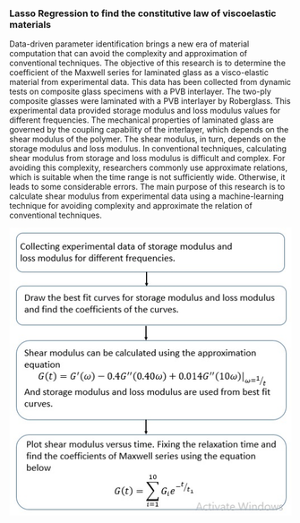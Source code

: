 ### Lasso Regression to find the constitutive law of viscoelastic materials
<p>
Data-driven parameter identification brings a new era of material computation that can avoid the complexity and approximation of conventional techniques. The objective of this research is to determine the coefficient of the Maxwell series for laminated glass as a visco-elastic material from experimental data. This data has been collected from dynamic tests on composite glass specimens with a PVB interlayer. The two-ply composite glasses were laminated with a PVB interlayer by Roberglass. This experimental data provided storage modulus and loss modulus values for different frequencies. The mechanical properties of laminated glass are governed by the coupling capability of the interlayer, which depends on the shear modulus of the polymer. The shear modulus, in turn, depends on the storage modulus and loss modulus. In conventional techniques, calculating shear modulus from storage and loss modulus is difficult and complex. For avoiding this complexity, researchers commonly use approximate relations, which is suitable when the time range is not sufficiently wide. Otherwise, it leads to some considerable errors. The main purpose of this research is to calculate shear modulus from experimental data using a machine-learning technique for avoiding complexity and approximate the relation of conventional techniques.
</p>
<p align="center">
  <img src="CM_AA_Method.jpg" title="hover text">

</p>

